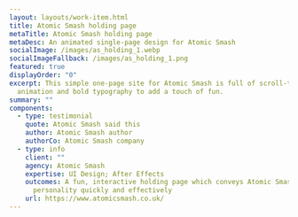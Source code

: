 ```yaml
---
layout: layouts/work-item.html
title: Atomic Smash holding page
metaTitle: Atomic Smash holding page
metaDesc: An animated single-page design for Atomic Smash
socialImage: /images/as_holding_1.webp
socialImageFallback: /images/as_holding_1.png
featured: true
displayOrder: "0"
excerpt: This simple one-page site for Atomic Smash is full of scroll-triggered
  animation and bold typography to add a touch of fun.
summary: ""
components:
  - type: testimonial
    quote: Atomic Smash said this
    author: Atomic Smash author
    authorCo: Atomic Smash company
  - type: info
    client: ""
    agency: Atomic Smash
    expertise: UI Design; After Effects
    outcomes: A fun, interactive holding page which conveys Atomic Smash's
      personality quickly and effectively
    url: https://www.atomicsmash.co.uk/
---
```

